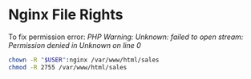 # Nginx File Rights

To fix permission error: *PHP Warning:  Unknown: failed to open stream: Permission denied in Unknown on line 0*

```bash
chown -R "$USER":nginx /var/www/html/sales
chmod -R 2755 /var/www/html/sales
```
